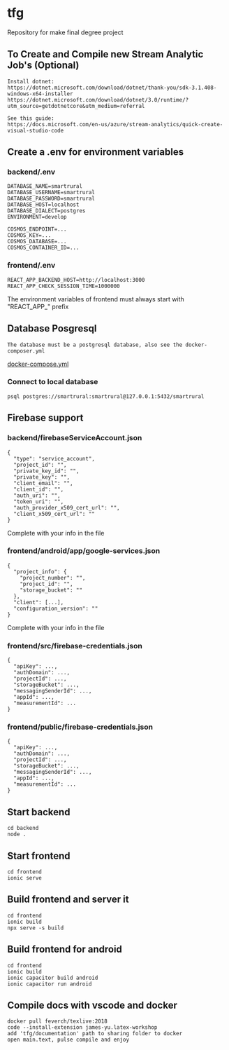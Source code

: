 # tfg
Repository for make final degree project

## To Create and Compile new Stream Analytic Job's (Optional)
```
Install dotnet:
https://dotnet.microsoft.com/download/dotnet/thank-you/sdk-3.1.408-windows-x64-installer
https://dotnet.microsoft.com/download/dotnet/3.0/runtime/?utm_source=getdotnetcore&utm_medium=referral

See this guide:
https://docs.microsoft.com/en-us/azure/stream-analytics/quick-create-visual-studio-code
```

## Create a .env for environment variables
### backend/.env
```
DATABASE_NAME=smartrural
DATABASE_USERNAME=smartrural
DATABASE_PASSWORD=smartrural
DATABASE_HOST=localhost
DATABASE_DIALECT=postgres
ENVIRONMENT=develop

COSMOS_ENDPOINT=...
COSMOS_KEY=...
COSMOS_DATABASE=...
COSMOS_CONTAINER_ID=...
```

### frontend/.env
```
REACT_APP_BACKEND_HOST=http://localhost:3000
REACT_APP_CHECK_SESSION_TIME=1000000
```
The environment variables of frontend must always start with "REACT_APP_" prefix

## Database Posgresql
```
The database must be a postgresql database, also see the docker-composer.yml
```
[docker-compose.yml](https://github.com/guilogar/tfg/blob/main/docker-compose.yml)

### Connect to local database
```
psql postgres://smartrural:smartrural@127.0.0.1:5432/smartrural
```

## Firebase support
### backend/firebaseServiceAccount.json
```
{
  "type": "service_account",
  "project_id": "",
  "private_key_id": "",
  "private_key": "",
  "client_email": "",
  "client_id": "",
  "auth_uri": "",
  "token_uri": "",
  "auth_provider_x509_cert_url": "",
  "client_x509_cert_url": ""
}
```
Complete with your info in the file

### frontend/android/app/google-services.json
```
{
  "project_info": {
    "project_number": "",
    "project_id": "",
    "storage_bucket": ""
  },
  "client": [...],
  "configuration_version": ""
}
```
Complete with your info in the file

### frontend/src/firebase-credentials.json
```
{
  "apiKey": ...,
  "authDomain": ...,
  "projectId": ...,
  "storageBucket": ...,
  "messagingSenderId": ...,
  "appId": ...,
  "measurementId": ...
}
```

### frontend/public/firebase-credentials.json
```
{
  "apiKey": ...,
  "authDomain": ...,
  "projectId": ...,
  "storageBucket": ...,
  "messagingSenderId": ...,
  "appId": ...,
  "measurementId": ...
}
```

## Start backend
```
cd backend
node .
```

## Start frontend
```
cd frontend
ionic serve
```

## Build frontend and server it
```
cd frontend
ionic build
npx serve -s build
```

## Build frontend for android
```
cd frontend
ionic build
ionic capacitor build android
ionic capacitor run android
```

## Compile docs with vscode and docker
```
docker pull feverch/texlive:2018
code --install-extension james-yu.latex-workshop
add 'tfg/documentation' path to sharing folder to docker
open main.text, pulse compile and enjoy
```
